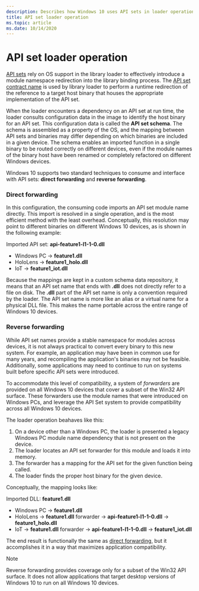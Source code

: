 ```yaml
---
description: Describes how Windows 10 uses API sets in loader operations. 
title: API set loader operation
ms.topic: article
ms.date: 10/14/2020
---
```


# API set loader operation

[API sets](windows-apisets.md) rely on OS support in the library loader to effectively introduce a module namespace redirection into the library binding process. The [API set contract name](windows-apisets.md#api-set-contract-names) is used by library loader to perform a runtime redirection of the reference to a target host binary that houses the appropriate implementation of the API set.

When the loader encounters a dependency on an API set at run time, the loader consults configuration data in the image to identify the host binary for an API set. This configuration data is called the **API set schema**. The schema is assembled as a property of the OS, and the mapping between API sets and binaries may differ depending on which binaries are included in a given device. The schema enables an imported function in a single binary to be routed correctly on different devices, even if the module names of the binary host have been renamed or completely refactored on different Windows devices.

Windows 10 supports two standard techniques to consume and interface with API sets: **direct forwarding** and **reverse forwarding**.

### Direct forwarding

In this configuration, the consuming code imports an API set module name directly. This import is resolved in a single operation, and is the most efficient method with the least overhead. Conceptually, this resolution may point to different binaries on different Windows 10 devices, as is shown in the following example:

Imported API set: **api-feature1-l1-1-0.dll**
-  Windows PC -> **feature1.dll**
-  HoloLens -> **feature1_holo.dll**
-  IoT -> **feature1_iot.dll**

Because the mappings are kept in a custom schema data repository, it means that an API set name that ends with **.dll** does not directly refer to a file on disk. The **.dll** part of the API set name is only a convention required by the loader. The API set name is more like an alias or a virtual name for a physical DLL file. This makes the name portable across the entire range of Windows 10 devices.

### Reverse forwarding

While API set names provide a stable namespace for modules across devices, it is not always practical to convert every binary to this new system. For example, an application may have been in common use for many years, and recompiling the application's binaries may not be feasible. Additionally, some applications may need to continue to run on systems built before specific API sets were introduced.

To accommodate this level of compatibility, a system of *forwarders* are provided on all Windows 10 devices that cover a subset of the Win32 API surface. These forwarders use the module names that were introduced on Windows PCs, and leverage the API Set system to provide compatibility across all Windows 10 devices.

The loader operation beahaves like this:

1.  On a device other than a Windows PC, the loader is presented a legacy Windows PC module name dependency that is not present on the device.
2.  The loader locates an API set forwarder for this module and loads it into memory.
3.  The forwarder has a mapping for the API set for the given function being called.
4.  The loader finds the proper host binary for the given device.

Conceptually, the mapping looks like:

Imported DLL: **feature1.dll**
- Windows PC -> **feature1.dll**
- HoloLens -> **feature1.dll** forwarder -> **api-feature1-l1-1-0.dll** -> **feature1_holo.dll**
- IoT -> **feature1.dll** forwarder -> **api-feature1-l1-1-0.dll** -> **feature1_iot.dll**

The end result is functionally the same as [direct forwarding](#direct-forwarding), but it accomplishes it in a way that maximizes application compatibility.

> [!NOTE]
> Reverse forwarding provides coverage only for a subset of the Win32 API surface. It does not allow applications that target desktop versions of Windows 10 to run on all Windows 10 devices.
